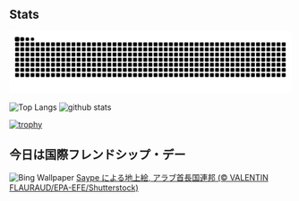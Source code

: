 ## Stats
<picture>
  <source media="(prefers-color-scheme: dark)" srcset="https://raw.githubusercontent.com/ba230t/ba230t/output/github-contribution-grid-snake-dark.svg">
  <source media="(prefers-color-scheme: light)" srcset="https://raw.githubusercontent.com/ba230t/ba230t/output/github-contribution-grid-snake.svg">
  <img alt="github contribution grid snake animation" src="https://raw.githubusercontent.com/ba230t/ba230t/output/github-contribution-grid-snake.svg">
</picture>

<p align="left">
  <img alt="Top Langs" height="150px" src="https://github-readme-stats.vercel.app/api/top-langs/?username=ba230t&layout=compact&theme=transparent" />
  <img alt="github stats" height="150px" src="https://github-readme-stats.vercel.app/api?username=ba230t&theme=transparent" />
</p>

[![trophy](https://github-profile-trophy.vercel.app/?username=ba230t&theme=transparent&column=7)](https://github.com/ryo-ma/github-profile-trophy)


<!-- Bing Wallpaper Start -->
## 今日は国際フレンドシップ・デー
![Bing Wallpaper](https://www.bing.com/th?id=OHR.SaypeDubai_JA-JP1584990235_1920x1080.jpg&rf=LaDigue_1920x1080.jpg&pid=hp)
[Saype による地上絵, アラブ首長国連邦 (© VALENTIN FLAURAUD/EPA-EFE/Shutterstock)](https://www.bing.com/search?q=saype+%E5%A3%81%E3%82%92%E8%B6%8A%E3%81%88%E3%81%A6&form=hpcapt&filters=HpDate%3a%2220250729_1500%22)
<!-- Bing Wallpaper End -->
